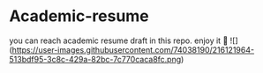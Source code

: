 # Academic-resume
you can reach academic resume draft in this repo. 
enjoy it :muscle:
![] (https://user-images.githubusercontent.com/74038190/216121964-513bdf95-3c8c-429a-82bc-7c770caca8fc.png)
